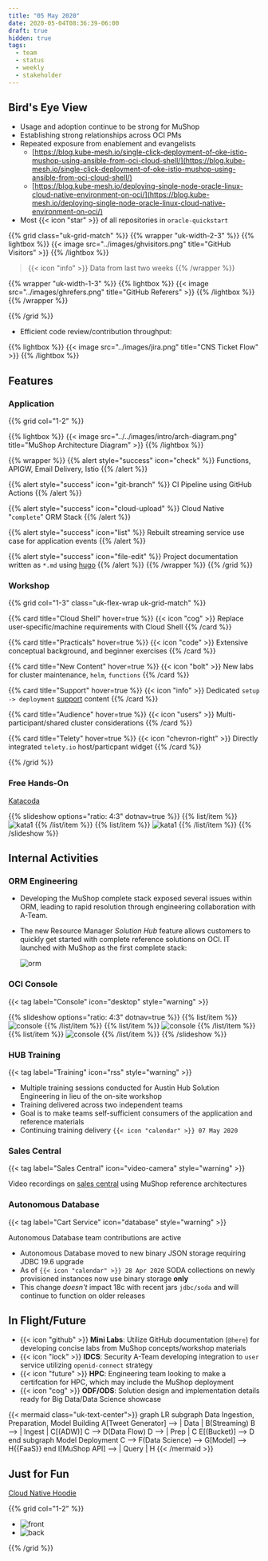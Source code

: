 ```yaml
---
title: "05 May 2020"
date: 2020-05-04T08:36:39-06:00
draft: true
hidden: true
tags:
  - team
  - status
  - weekly
  - stakeholder
---
```


## Bird's Eye View

- Usage and adoption continue to be strong for MuShop
- Establishing strong relationships across OCI PMs
- Repeated exposure from enablement and evangelists
    - [https://blog.kube-mesh.io/single-click-deployment-of-oke-istio-mushop-using-ansible-from-oci-cloud-shell/](https://blog.kube-mesh.io/single-click-deployment-of-oke-istio-mushop-using-ansible-from-oci-cloud-shell/)
    - [https://blog.kube-mesh.io/deploying-single-node-oracle-linux-cloud-native-environment-on-oci/](https://blog.kube-mesh.io/deploying-single-node-oracle-linux-cloud-native-environment-on-oci/)
- Most {{< icon "star" >}} of all repositories in `oracle-quickstart`

{{% grid class="uk-grid-match" %}}
{{% wrapper "uk-width-2-3" %}}
{{% lightbox %}}
{{< image src="../images/ghvisitors.png" title="GitHub Visitors" >}}
{{% /lightbox %}}

> {{< icon "info" >}} Data from last two weeks
{{% /wrapper %}}

{{% wrapper "uk-width-1-3" %}}
{{% lightbox %}}
{{< image src="../images/ghrefers.png" title="GitHub Referers" >}}
{{% /lightbox %}}
{{% /wrapper %}}

{{% /grid %}}

- Efficient code review/contribution throughput:

{{% lightbox %}}
{{< image src="../images/jira.png" title="CNS Ticket Flow" >}}
{{% /lightbox %}}

## Features

### Application

{{% grid col="1-2" %}}

{{% lightbox %}}
{{< image src="../../images/intro/arch-diagram.png" title="MuShop Architecture Diagram" >}}
{{% /lightbox %}}

{{% wrapper %}}
{{% alert style="success" icon="check" %}}
Functions, APIGW, Email Delivery, Istio
{{% /alert %}}

{{% alert style="success" icon="git-branch" %}}
CI Pipeline using GitHub Actions
{{% /alert %}}

{{% alert style="success" icon="cloud-upload" %}}
Cloud Native "`complete`" ORM Stack
{{% /alert %}}

{{% alert style="success" icon="list" %}}
Rebuilt streaming service use case for application events
{{% /alert %}}

{{% alert style="success" icon="file-edit" %}}
Project documentation written as `*.md` using [hugo](https://gohugo.io/)
{{% /alert %}}
{{% /wrapper %}}
{{% /grid %}}

### Workshop

{{% grid col="1-3" class="uk-flex-wrap uk-grid-match" %}}

{{% card title="Cloud Shell" hover=true %}}
{{< icon "cog" >}} Replace user-specific/machine requirements with Cloud Shell
{{% /card %}}

{{% card title="Practicals" hover=true %}}
{{< icon "code" >}} Extensive conceptual background, and beginner exercises
{{% /card %}}

{{% card title="New Content" hover=true %}}
{{< icon "bolt" >}} New labs for cluster maintenance, `helm`, `functions`
{{% /card %}}

{{% card title="Support" hover=true %}}
{{< icon "info" >}} Dedicated `setup -> deployment` [support](https://slides.mushop.ateam.cloud/workshop/support.html) content
{{% /card %}}

{{% card title="Audience" hover=true %}}
{{< icon "users" >}} Multi-participant/shared cluster considerations
{{% /card %}}

{{% card title="Telety" hover=true %}}
{{< icon "chevron-right" >}} Directly integrated `telety.io` host/particpant widget
{{% /card %}}

{{% /grid %}}

### Free Hands-On

[Katacoda](https://www.katacoda.com/ateam)

{{% slideshow options="ratio: 4:3" dotnav=true %}}
{{% list/item %}}
![kata1](../images/katacoda.png)
{{% /list/item %}}
{{% list/item %}}
![kata1](../images/katacoda.mu.png)
{{% /list/item %}}
{{% /slideshow %}}

## Internal Activities

### ORM Engineering

- Developing the MuShop complete stack exposed several issues within ORM, leading to rapid resolution through engineering collaboration with A-Team.

- The new Resource Manager _Solution Hub_ feature allows customers to quickly get started with complete reference solutions on OCI. IT launched with MuShop as the first complete stack:

    ![orm](../images/console.orm.png)

### OCI Console

{{< tag label="Console" icon="desktop" style="warning" >}}

{{% slideshow options="ratio: 4:3" dotnav=true %}}
{{% list/item %}}
![console](../images/console.feature.png)
{{% /list/item %}}
{{% list/item %}}
![console](../images/console.feature2.png)
{{% /list/item %}}
{{% list/item %}}
![console](../images/console.feature3.png)
{{% /list/item %}}
{{% /slideshow %}}

### HUB Training

{{< tag label="Training" icon="rss" style="warning" >}}

- Multiple training sessions conducted for Austin Hub Solution Engineering in lieu of
the on-site workshop
- Training delivered across two independent teams
- Goal is to make teams self-sufficient consumers
of the application and reference materials
- Continuing training delivery `{{< icon "calendar" >}} 07 May 2020`

### Sales Central

{{< tag label="Sales Central" icon="video-camera" style="warning" >}}

Video recordings on [sales central](https://salescentral.oracle.com/SCPortal/?root=offeringDetails/52081) using MuShop reference architectures

### Autonomous Database

{{< tag label="Cart Service" icon="database" style="warning" >}}

Autonomous Database team contributions are active

- Autonomous Database moved to new binary JSON storage requiring JDBC 19.6 upgrade
- As of `{{< icon "calendar" >}} 28 Apr 2020` SODA collections on newly provisioned instances now use binary
storage **only**
- This change _doesn't_ impact 18c with recent jars `jdbc/soda` and will continue to function on older releases

## In Flight/Future

- {{< icon "github" >}} **Mini Labs**: Utilize GitHub documentation (`@here`) for developing concise labs from MuShop concepts/workshop materials
- {{< icon "lock" >}} **IDCS**: Security A-Team developing integration to `user` service utilizing `openid-connect` strategy
- {{< icon "future" >}} **HPC**: Engineering team looking to make a certifcation for HPC, which may include the MuShop deployment
- {{< icon "cog" >}} **ODF/ODS**: Solution design and implementation details ready for Big Data/Data Science showcase

{{< mermaid class="uk-text-center">}}
graph LR
  subgraph Data Ingestion, Preparation, Model Building
    A[Tweet Generator] --> | Data | B(Streaming)
    B --> | Ingest | C[(ADW)]
    C --> D(Data Flow)
    D --> | Prep | C
    E[(Bucket)] --> D
  end
  subgraph Model Deployment
    C --> F(Data Science) --> G[Model] --> H{{FaaS}}
  end
  I[MuShop API] --> | Query | H
{{< /mermaid >}}

## Just for Fun

[Cloud Native Hoodie](https://www.customink.com/designs/ateamhoodi/way0-00c5-53pc)

{{% grid col="1-2" %}}

- ![front](../images/shirt/front.jpeg)
- ![back](../images/shirt/back.jpeg)

{{% /grid %}}
